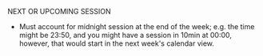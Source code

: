 

NEXT OR UPCOMING SESSION
- Must account for midnight session at the end of the week; e.g. the time might be 23:50, and you might have a session in 10min at 00:00, however, that would start in the next week's calendar view.